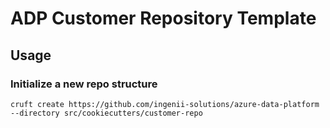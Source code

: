 # ADP Customer Repository Template

## Usage

### Initialize a new repo structure

```shell
cruft create https://github.com/ingenii-solutions/azure-data-platform --directory src/cookiecutters/customer-repo
```
